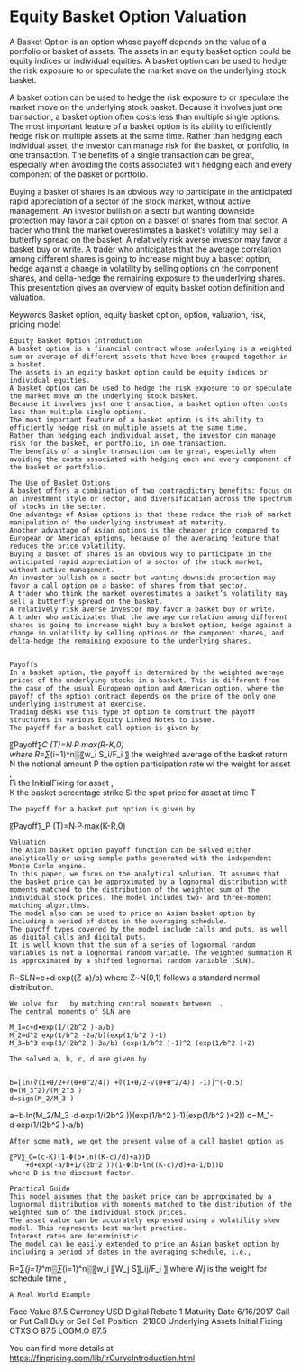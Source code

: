 # Equity Basket Option Valuation

A Basket Option is an option whose payoff depends on the value of a portfolio or basket of assets. The assets in an equity basket option could be equity indices or individual equities. A basket option can be used to hedge the risk exposure to or speculate the market move on the underlying stock basket. 

A basket option can be used to hedge the risk exposure to or speculate the market move on the underlying stock basket. Because it involves just one transaction, a basket option often costs less than multiple single options. The most important feature of a basket option is its ability to efficiently hedge risk on multiple assets at the same time. Rather than hedging each individual asset, the investor can manage risk for the basket, or portfolio, in one transaction. The benefits of a single transaction can be great, especially when avoiding the costs associated with hedging each and every component of the basket or portfolio.


Buying a basket of shares is an obvious way to participate in the anticipated rapid appreciation of a sector of the stock market, without active management. An investor bullish on a sectr but wanting downside protection may favor a call option on a basket of shares from that sector. A trader who think the market overestimates a basket’s volatility may sell a butterfly spread on the basket. A relatively risk averse investor may favor a basket buy or write. A trader who anticipates that the average correlation among different shares is going to increase might buy a basket option, hedge against a change in volatility by selling options on the component shares, and delta-hedge the remaining exposure to the underlying shares. This presentation gives an overview of equity basket option definition and valuation.


Keywords
Basket option, equity basket option, option, valuation, risk, pricing model








	Equity Basket Option Introduction
	A basket option is a financial contract whose underlying is a weighted sum or average of different assets that have been grouped together in a basket.
	The assets in an equity basket option could be equity indices or individual equities.
	A basket option can be used to hedge the risk exposure to or speculate the market move on the underlying stock basket.
	Because it involves just one transaction, a basket option often costs less than multiple single options.
	The most important feature of a basket option is its ability to efficiently hedge risk on multiple assets at the same time. 
	Rather than hedging each individual asset, the investor can manage risk for the basket, or portfolio, in one transaction. 
	The benefits of a single transaction can be great, especially when avoiding the costs associated with hedging each and every component of the basket or portfolio.

	The Use of Basket Options
	A basket offers a combination of two contracdictory benefits: focus on an investment style or sector, and diversification across the spectrum of stocks in the sector.
	One advantage of Asian options is that these reduce the risk of market manipulation of the underlying instrument at maturity. 
	Another advantage of Asian options is the cheaper price compared to European or American options, because of the averaging feature that reduces the price volatility. 
	Buying a basket of shares is an obvious way to participate in the anticipated rapid appreciation of a sector of the stock market, without active management.
	An investor bullish on a sectr but wanting downside protection may favor a call option on a basket of shares from that sector.
	A trader who think the market overestimates a basket’s volatility may sell a butterfly spread on the basket.
	A relatively risk averse investor may favor a basket buy or write.
	A trader who anticipates that the average correlation among different shares is going to increase might buy a basket option, hedge against a change in volatility by selling options on the component shares, and delta-hedge the remaining exposure to the underlying shares.


	Payoffs
	In a basket option, the payoff is determined by the weighted average prices of the underlying stocks in a basket. This is different from the case of the usual European option and American option, where the payoff of the option contract depends on the price of the only one underlying instrument at exercise. 
	Trading desks use this type of option to construct the payoff structures in various Equity Linked Notes to issue. 
	The payoff for a basket call option is given by

〖Payoff〗_C (T)=N∙P∙max⁡(R-K,0)                                                           
where
R=∑_(i=1)^n▒〖w_i S_i/F_i 〗	the weighted average of the basket return
N	the notional amount
P	the option participation rate
wi	the weight for asset  ,  
Fi	the InitialFixing for asset  ,   
K	the basket percentage strike
Si	the spot price for asset   at time T

	The payoff for a basket put option is given by

〖Payoff〗_P (T)=N∙P∙max⁡(K-R,0)

	
	
	
	
	


	Valuation
	The Asian basket option payoff function can be solved either analytically or using sample paths generated with the independent Monte Carlo engine.
	In this paper, we focus on the analytical solution. It assumes that the basket price can be approximated by a lognormal distribution with moments matched to the distribution of the weighted sum of the individual stock prices. The model includes two- and three-moment matching algorithms.
	The model also can be used to price an Asian basket option by including a period of dates in the averaging schedule.
	The payoff types covered by the model include calls and puts, as well as digital calls and digital puts.
	It is well known that the sum of a series of lognormal random variables is not a lognormal random variable. The weighted summation R is approximated by a shifted lognormal random variable (SLN). 

R~SLN=c+d∙exp((Z-a)/b)
where Z~N(0,1) follows a standard normal distribution.

	We solve for   by matching central moments between  .
	The central moments of SLN are

	M_1=c+d∙exp(1/(2b^2 )-a/b)
	M_2=d^2 exp(1/b^2 -2a/b)(exp(1/b^2 )-1)
	M_3=b^3 exp(3/(2b^2 )-3a/b) (exp(1/b^2 )-1)^2 (exp(1/b^2 )+2)

	The solved a, b, c, d are given by


	b=[ln(∛(1+θ/2+√(θ+θ^2/4)) +∛(1+θ/2-√(θ+θ^2/4)) -1)]^(-0.5)
 	θ=(M_3^2)/(M_2^3 )
	d=sign(M_2/M_3 )
a=b∙ln(M_2/M_3 ∙d∙exp(1/(2b^2 ))(exp(1/b^2 )-1)(exp(1/b^2 )+2))
c=M_1-d∙exp(1/(2b^2 )-a/b)



	After some math, we get the present value of a call basket option as

	〖PV〗_C=(c-K)(1-Φ(b∙ln((K-c)/d)+a))D
		+d∙exp(-a/b+1/(2b^2 ))(1-Φ(b∙ln((K-c)/d)+a-1/b))D
	where D is the discount factor.

	Practical Guide
	This model assumes that the basket price can be approximated by a lognormal distribution with moments matched to the distribution of the weighted sum of the individual stock prices.
	The asset value can be accurately expressed using a volatility skew model. This represents best market practice.
	Interest rates are deterministic.
	The model can be easily extended to price an Asian basket option by including a period of dates in the averaging schedule, i.e.,

R=∑_(j=1)^m▒∑_(i=1)^n▒〖w_i 〖W_j S〗_ij/F_i 〗
where Wj is the weight for schedule time  ,  

	A Real World Example

Face Value	87.5
Currency	USD
Digital Rebate	1
Maturity Date	6/16/2017
Call or Put	Call
Buy or Sell	Sell
Position	-21800
Underlying Assets	Initial Fixing
CTXS.O	87.5
LOGM.O	87.5


You can find more details at
https://finpricing.com/lib/IrCurveIntroduction.html

